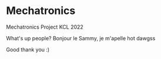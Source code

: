 # Mechatronics
Mechatronics Project KCL 2022

What's up people?
Bonjour le Sammy, je m'apelle hot dawgss

Good thank you :)
